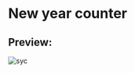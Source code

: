 # New year counter

## Preview:

![syc](https://media.discordapp.net/attachments/791591093723594782/794220810000007178/index.html.png)
